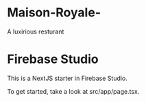 # Maison-Royale-
A luxirious resturant

# Firebase Studio

This is a NextJS starter in Firebase Studio.

To get started, take a look at src/app/page.tsx.
